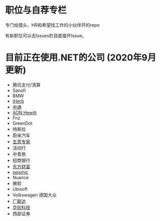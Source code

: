 # 职位与自荐专栏
专门给猎头、HR和希望找工作的小伙伴开的repo

有新职位可以去Issues栏目直接开Issue。

# 目前正在使用.NET的公司 (2020年9月更新)
- 腾讯支付/清算
- Sanofi
- BMW
- [iHerb](http://www.iherb.com)
- [中通](http://www.zto.com)
- [AON Hewitt](http://www.aon.com)
- Fnz
- GreenDot
- 特斯拉
- 蔚来汽车
- [生意专家](http://www.i200.cn/)
- 活动行
- 中青旅
- 招商银行
- [东方财富](https://www.eastmoney.com)
- [seismic](https://seismic.com/)
- Nuance
- 微软
- Ubisoft
- Volkswagen 德国大众
- [广联达](https://www.glodon.com/)
- [华钦科技](http://www.clps.com.cn/)
- 西部证券 
